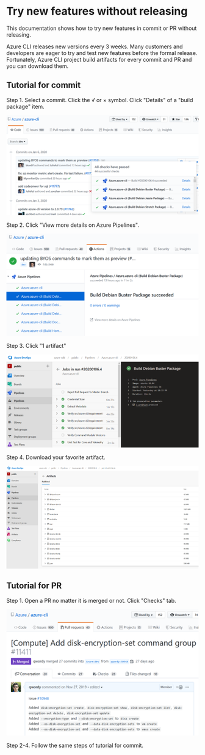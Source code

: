 Try new features without releasing
===

This documentation shows how to try new features in commit or PR without releasing.

Azure CLI releases new versions every 3 weeks. Many customers and developers are eager to try and test new features before the formal release. Fortunately, Azure CLI project build artifacts for every commit and PR and you can download them.

## Tutorial for commit

Step 1. Select a commit. Click the √ or × symbol. Click "Details" of a "build package" item.

![](assets/1.png)

Step 2. Click "View more details on Azure Pipelines".

![](assets/2.png)

Step 3. Click "1 artifact"

![](assets/3.png)

Step 4. Download your favorite artifact.

![](assets/4.png)

## Tutorial for PR

Step 1. Open a PR no matter it is merged or not. Click "Checks" tab.

![](assets/5.png)

Step 2-4. Follow the same steps of tutorial for commit.